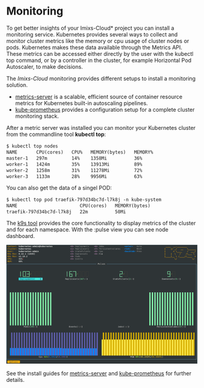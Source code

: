 # Monitoring

To get better insights of your Imixs-Cloud* project you can install a monitoring service. 
Kubernetes provides several ways to collect and monitor cluster metrics like the memory or cpu usage of cluster nodes or pods. Kubernetes makes these data available through the Metrics API. These metrics can be accessed either directly by the user with the kubectl top command, or by a controller in the cluster, for example Horizontal Pod Autoscaler, to make decisions.


The *Imixs-Cloud* monitoring provides different setups to install a monitoring solution. 


 * [metrics-server](METRICS_SERVER.md) is a scalable, efficient source of container resource metrics for Kubernetes built-in autoscaling pipelines.
 * [kube-prometheus](KUBE_PROMETHEUS.md) provides a configuration setup for a complete cluster monitoring stack. 

After a metric server was installed you can monitor your Kubernetes cluster from the commandline tool **kubectl top**:


	$ kubectl top nodes
	NAME       CPU(cores)   CPU%   MEMORY(bytes)   MEMORY%   
	master-1   297m         14%    1358Mi          36%       
	worker-1   1424m        35%    13913Mi         89%       
	worker-2   1258m        31%    11278Mi         72%       
	worker-3   1133m        28%    9956Mi          63%       

	
You can also get the data of a singel POD:

	$ kubectl top pod traefik-797d34bc7d-l7k8j -n kube-system
	NAME                       CPU(cores)   MEMORY(bytes)   
	traefik-797d34bc7d-l7k8j   22m          50Mi      



The [k9s tool](../../tools/k9s/README.md) provides the core functionality to display metrics of the cluster and for each namespace. With the :pulse view you can see node dashboard.


<img src="../../doc/images/monitoring-008.png" />



	
See the install guides for [metrics-server](metrics-server/README.md) and [kube-prometheus](kube-prometheus.README.md) for further details.
